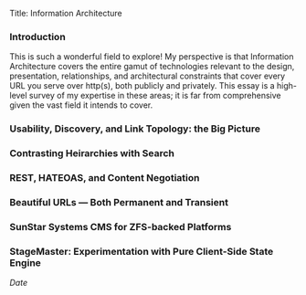 Title: Information Architecture

### Introduction

This is such a wonderful field to explore!  My perspective is that Information Architecture
covers the entire gamut of technologies relevant to the design, presentation, relationships,
and architectural constraints that cover every URL you serve over http(s), both publicly and
privately.  This essay is a high-level survey of my expertise in these areas; it is far from
comprehensive given the vast field it intends to cover.

### Usability, Discovery, and Link Topology: the Big Picture

### Contrasting Heirarchies with Search

### REST, HATEOAS, and Content Negotiation

### Beautiful URLs &mdash; Both Permanent and Transient

### SunStar Systems CMS for ZFS-backed Platforms

### StageMaster: Experimentation with Pure Client-Side State Engine


$Date$
